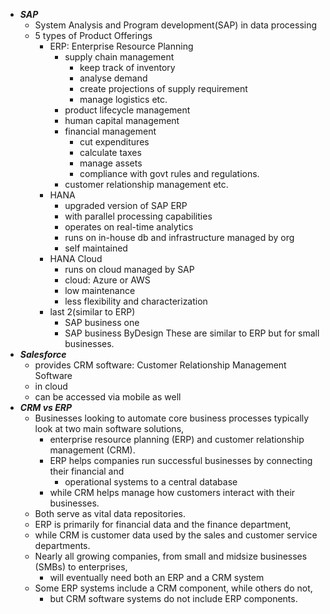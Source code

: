 - ***SAP***
  - System Analysis and Program development(SAP) in data processing
  - 5 types of Product Offerings
    - ERP: Enterprise Resource Planning
      - supply chain management
        - keep track of inventory
        - analyse demand
        - create projections of supply requirement 
        - manage logistics etc.
      - product lifecycle management
      - human capital management
      - financial management
        - cut expenditures
        - calculate taxes
        - manage assets
        - compliance with govt rules and regulations.
      - customer relationship management etc.
    - HANA
      - upgraded version of SAP ERP
      - with parallel processing capabilities
      - operates on real-time analytics
      - runs on in-house db and infrastructure managed by org
      - self maintained
    - HANA Cloud
      - runs on cloud managed by SAP
      - cloud: Azure or AWS
      - low maintenance
      - less flexibility and characterization
    - last 2(similar to ERP)
      - SAP business one
      - SAP business ByDesign
        These are similar to ERP but for small businesses.
- ***Salesforce***
  - provides CRM software: Customer Relationship Management Software
  - in cloud
  - can be accessed via mobile as well
- ***CRM vs ERP***
  - Businesses looking to automate core business processes typically look at two main software solutions, 
    - enterprise resource planning (ERP) and customer relationship management (CRM). 
    - ERP helps companies run successful businesses by connecting their financial and 
      - operational systems to a central database
    - while CRM helps manage how customers interact with their businesses.
  - Both serve as vital data repositories. 
  - ERP is primarily for financial data and the finance department, 
  - while CRM is customer data used by the sales and customer service departments. 
  - Nearly all growing companies, from small and midsize businesses (SMBs) to enterprises, 
    - will eventually need both an ERP and a CRM system
  - Some ERP systems include a CRM component, while others do not, 
    - but CRM software systems do not include ERP components.
